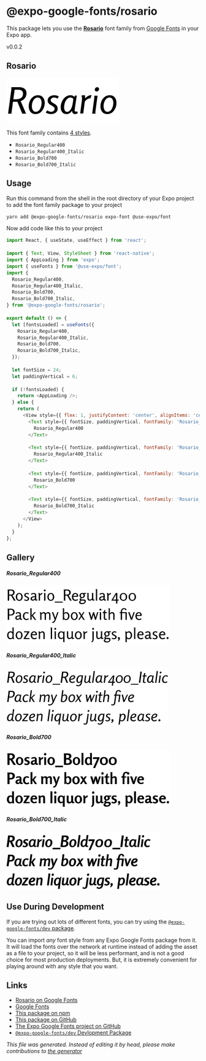 # @expo-google-fonts/rosario

This package lets you use the [**Rosario**](https://fonts.google.com/specimen/Rosario) font family from [Google Fonts](https://fonts.google.com/) in your Expo app.

v0.0.2

## Rosario

![Rosario](./font-family.png)

This font family contains [4 styles](#gallery).

- `Rosario_Regular400`
- `Rosario_Regular400_Italic`
- `Rosario_Bold700`
- `Rosario_Bold700_Italic`

## Usage

Run this command from the shell in the root directory of your Expo project to add the font family package to your project
```sh
yarn add @expo-google-fonts/rosario expo-font @use-expo/font
```

Now add code like this to your project
```js
import React, { useState, useEffect } from 'react';

import { Text, View, StyleSheet } from 'react-native';
import { AppLoading } from 'expo';
import { useFonts } from '@use-expo/font';
import {
  Rosario_Regular400,
  Rosario_Regular400_Italic,
  Rosario_Bold700,
  Rosario_Bold700_Italic,
} from '@expo-google-fonts/rosario';

export default () => {
  let [fontsLoaded] = useFonts({
    Rosario_Regular400,
    Rosario_Regular400_Italic,
    Rosario_Bold700,
    Rosario_Bold700_Italic,
  });

  let fontSize = 24;
  let paddingVertical = 6;

  if (!fontsLoaded) {
    return <AppLoading />;
  } else {
    return (
      <View style={{ flex: 1, justifyContent: 'center', alignItems: 'center' }}>
        <Text style={{ fontSize, paddingVertical, fontFamily: 'Rosario_Regular400' }}>
          Rosario_Regular400
        </Text>

        <Text style={{ fontSize, paddingVertical, fontFamily: 'Rosario_Regular400_Italic' }}>
          Rosario_Regular400_Italic
        </Text>

        <Text style={{ fontSize, paddingVertical, fontFamily: 'Rosario_Bold700' }}>
          Rosario_Bold700
        </Text>

        <Text style={{ fontSize, paddingVertical, fontFamily: 'Rosario_Bold700_Italic' }}>
          Rosario_Bold700_Italic
        </Text>
      </View>
    );
  }
};

```

## Gallery

##### Rosario_Regular400
![Rosario_Regular400](./dc6413573a989dcba9ee4d0b7670f9eb53c458ddefc205ef6e0bd1e1c0be395e.ttf.png)

##### Rosario_Regular400_Italic
![Rosario_Regular400_Italic](./f099b91c7f453830c2471e0be3a576f1f58943f343e98b2d994a8f195364e51f.ttf.png)

##### Rosario_Bold700
![Rosario_Bold700](./eba2172f0e05afe4e99a14d3a265d3f334e6110105c10842f43387dc99341df6.ttf.png)

##### Rosario_Bold700_Italic
![Rosario_Bold700_Italic](./2fde400ab1655e1710a53bca2ab413a1504a54748fcac3b8ffea6135f4b8aabb.ttf.png)


## Use During Development

If you are trying out lots of different fonts, you can try using the [`@expo-google-fonts/dev` package](https://www.npmjs.com/package/@expo-google-fonts/dev).

You can import *any* font style from any Expo Google Fonts package from it. It will load the fonts
over the network at runtime instead of adding the asset as a file to your project, so it will be 
less performant, and is not a good choice for most production deployments. But, it is extremely convenient
for playing around with any style that you want.

## Links

- [Rosario on Google Fonts](https://fonts.google.com/specimen/Rosario)
- [Google Fonts](https://fonts.google.com/)
- [This package on npm](https://www.npmjs.com/package/@expo-google-fonts/rosario)
- [This package on GitHub](https://github.com/expo/google-fonts/tree/master/font-packages/rosario)
- [The Expo Google Fonts project on GitHub](https://github.com/expo/google-fonts)
- [`@expo-google-fonts/dev` Devlopment Package](https://github.com/expo/google-fonts/tree/master/font-packages/dev)


*This file was generated. Instead of editing it by head, please make contributions to [the generator](https://github.com/expo/google-fonts/tree/master/packages/generator)*
